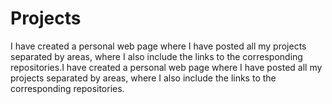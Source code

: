 # Projects
I have created a personal web page where I have posted all my projects separated by areas, where I also include the links to the corresponding repositories.I have created a personal web page where I have posted all my projects separated by areas, where I also include the links to the corresponding repositories.


